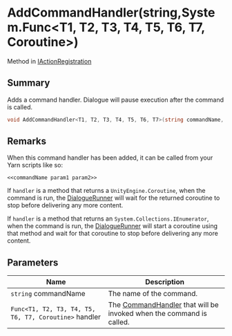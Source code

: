 # AddCommandHandler(string,System.Func\<T1, T2, T3, T4, T5, T6, T7, Coroutine>)

Method in [IActionRegistration](yarn.unity.iactionregistration.md)

## Summary

Adds a command handler. Dialogue will pause execution after the command is called.

```csharp
void AddCommandHandler<T1, T2, T3, T4, T5, T6, T7>(string commandName, System.Func<T1, T2, T3, T4, T5, T6, T7, Coroutine> handler);
```

## Remarks

When this command handler has been added, it can be called from your Yarn scripts like so:

```
<<commandName param1 param2>>
```

If `handler` is a method that returns a `UnityEngine.Coroutine`, when the command is run, the [DialogueRunner](yarn.unity.dialoguerunner.md) will wait for the returned coroutine to stop before delivering any more content.

If `handler` is a method that returns an `System.Collections.IEnumerator`, when the command is run, the [DialogueRunner](yarn.unity.dialoguerunner.md) will start a coroutine using that method and wait for that coroutine to stop before delivering any more content.

## Parameters

| Name                                                  | Description                                                                                   |
| ----------------------------------------------------- | --------------------------------------------------------------------------------------------- |
| `string` commandName                                  | The name of the command.                                                                      |
| `Func<T1, T2, T3, T4, T5, T6, T7, Coroutine>` handler | The [CommandHandler](yarn.commandhandler.md) that will be invoked when the command is called. |
